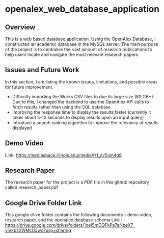# openalex_web_database_application

## Overview

This is a web based database application. Using the OpenAlex Database, I constructed an academic database in the MySQL server. The main purpose of the project is to centralise the vast amount of research publications to help users locate and navigate the most relevant research papers.


## Issues and Future Work

In this section, I am listing the known issues, limitations, and possible areas for future improvement. 

* Difficulty importing the Works CSV files to due its large size (80 GB+). Due to this, I changed the backend to use the OpenAlex API calls to fetch results rather than using the SQL database.
* Improving the response time to display the results faster (currently it takes about 5-10 seconds to display results upon an input query)
* Introduce a search ranking algorithm to improve the relevancy of results displayed

## Demo Video 
Link: https://mediaspace.illinois.edu/media/t/1_zv5qm4q8

## Research Paper 
The research paper for the project is a PDF file in this github repository called research_paper.pdf

## Google Drive Folder Link
This google drive folder contains the following documents - demo video, research paper, and the openalex database schema 
Link : https://drive.google.com/drive/folders/1oeI5mDQFkPa7aNpeX7-vmkbz2WMcUJwc?usp=sharing 
